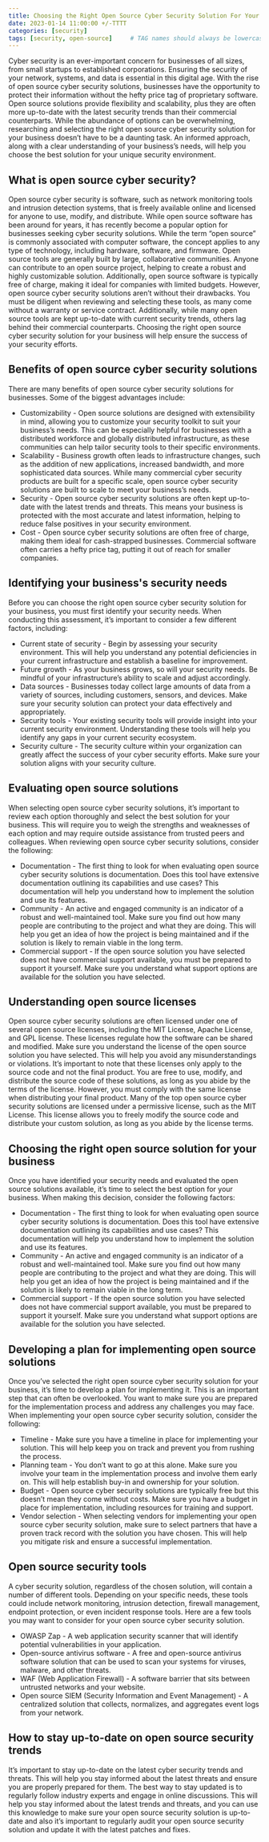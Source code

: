 ```yaml
---
title: Choosing the Right Open Source Cyber Security Solution For Your Business
date: 2023-01-14 11:00:00 +/-TTTT
categories: [security]
tags: [security, open-source]     # TAG names should always be lowercase
---
```


Cyber security is an ever-important concern for businesses of all sizes, from small startups to established corporations. Ensuring the security of your network, systems, and data is essential in this digital age. With the rise of open source cyber security solutions, businesses have the opportunity to protect their information without the hefty price tag of proprietary software. Open source solutions provide flexibility and scalability, plus they are often more up-to-date with the latest security trends than their commercial counterparts. While the abundance of options can be overwhelming, researching and selecting the right open source cyber security solution for your business doesn’t have to be a daunting task. An informed approach, along with a clear understanding of your business’s needs, will help you choose the best solution for your unique security environment.

## What is open source cyber security?
Open source cyber security is software, such as network monitoring tools and intrusion detection systems, that is freely available online and licensed for anyone to use, modify, and distribute. While open source software has been around for years, it has recently become a popular option for businesses seeking cyber security solutions. While the term “open source” is commonly associated with computer software, the concept applies to any type of technology, including hardware, software, and firmware. Open source tools are generally built by large, collaborative communities. Anyone can contribute to an open source project, helping to create a robust and highly customizable solution. Additionally, open source software is typically free of charge, making it ideal for companies with limited budgets. However, open source cyber security solutions aren’t without their drawbacks. You must be diligent when reviewing and selecting these tools, as many come without a warranty or service contract. Additionally, while many open source tools are kept up-to-date with current security trends, others lag behind their commercial counterparts. Choosing the right open source cyber security solution for your business will help ensure the success of your security efforts.

## Benefits of open source cyber security solutions
There are many benefits of open source cyber security solutions for businesses. Some of the biggest advantages include:
- Customizability - Open source solutions are designed with extensibility in mind, allowing you to customize your security toolkit to suit your business’s needs. This can be especially helpful for businesses with a distributed workforce and globally distributed infrastructure, as these communities can help tailor security tools to their specific environments.
- Scalability - Business growth often leads to infrastructure changes, such as the addition of new applications, increased bandwidth, and more sophisticated data sources. While many commercial cyber security products are built for a specific scale, open source cyber security solutions are built to scale to meet your business’s needs.
- Security - Open source cyber security solutions are often kept up-to-date with the latest trends and threats. This means your business is protected with the most accurate and latest information, helping to reduce false positives in your security environment.
- Cost - Open source cyber security solutions are often free of charge, making them ideal for cash-strapped businesses. Commercial software often carries a hefty price tag, putting it out of reach for smaller companies.

## Identifying your business's security needs
Before you can choose the right open source cyber security solution for your business, you must first identify your security needs. When conducting this assessment, it’s important to consider a few different factors, including:
- Current state of security - Begin by assessing your security environment. This will help you understand any potential deficiencies in your current infrastructure and establish a baseline for improvement.
- Future growth - As your business grows, so will your security needs. Be mindful of your infrastructure’s ability to scale and adjust accordingly.
- Data sources - Businesses today collect large amounts of data from a variety of sources, including customers, sensors, and devices. Make sure your security solution can protect your data effectively and appropriately.
- Security tools - Your existing security tools will provide insight into your current security environment. Understanding these tools will help you identify any gaps in your current security ecosystem.
- Security culture - The security culture within your organization can greatly affect the success of your cyber security efforts. Make sure your solution aligns with your security culture.

## Evaluating open source solutions
When selecting open source cyber security solutions, it’s important to review each option thoroughly and select the best solution for your business. This will require you to weigh the strengths and weaknesses of each option and may require outside assistance from trusted peers and colleagues. When reviewing open source cyber security solutions, consider the following:
- Documentation - The first thing to look for when evaluating open source cyber security solutions is documentation. Does this tool have extensive documentation outlining its capabilities and use cases? This documentation will help you understand how to implement the solution and use its features.
- Community - An active and engaged community is an indicator of a robust and well-maintained tool. Make sure you find out how many people are contributing to the project and what they are doing. This will help you get an idea of how the project is being maintained and if the solution is likely to remain viable in the long term.
- Commercial support - If the open source solution you have selected does not have commercial support available, you must be prepared to support it yourself. Make sure you understand what support options are available for the solution you have selected.

## Understanding open source licenses
Open source cyber security solutions are often licensed under one of several open source licenses, including the MIT License, Apache License, and GPL license. These licenses regulate how the software can be shared and modified. Make sure you understand the license of the open source solution you have selected. This will help you avoid any misunderstandings or violations.
It’s important to note that these licenses only apply to the source code and not the final product. You are free to use, modify, and distribute the source code of these solutions, as long as you abide by the terms of the license. However, you must comply with the same license when distributing your final product.
Many of the top open source cyber security solutions are licensed under a permissive license, such as the MIT License. This license allows you to freely modify the source code and distribute your custom solution, as long as you abide by the license terms.

## Choosing the right open source solution for your business
Once you have identified your security needs and evaluated the open source solutions available, it’s time to select the best option for your business. When making this decision, consider the following factors:
- Documentation - The first thing to look for when evaluating open source cyber security solutions is documentation. Does this tool have extensive documentation outlining its capabilities and use cases? This documentation will help you understand how to implement the solution and use its features.
- Community - An active and engaged community is an indicator of a robust and well-maintained tool. Make sure you find out how many people are contributing to the project and what they are doing. This will help you get an idea of how the project is being maintained and if the solution is likely to remain viable in the long term.
- Commercial support - If the open source solution you have selected does not have commercial support available, you must be prepared to support it yourself. Make sure you understand what support options are available for the solution you have selected.

## Developing a plan for implementing open source solutions
Once you’ve selected the right open source cyber security solution for your business, it’s time to develop a plan for implementing it. This is an important step that can often be overlooked. You want to make sure you are prepared for the implementation process and address any challenges you may face. When implementing your open source cyber security solution, consider the following:
- Timeline - Make sure you have a timeline in place for implementing your solution. This will help keep you on track and prevent you from rushing the process.
- Planning team - You don’t want to go at this alone. Make sure you involve your team in the implementation process and involve them early on. This will help establish buy-in and ownership for your solution.
- Budget - Open source cyber security solutions are typically free but this doesn’t mean they come without costs. Make sure you have a budget in place for implementation, including resources for training and support.
- Vendor selection - When selecting vendors for implementing your open source cyber security solution, make sure to select partners that have a proven track record with the solution you have chosen. This will help you mitigate risk and ensure a successful implementation.

## Open source security tools
A cyber security solution, regardless of the chosen solution, will contain a number of different tools. Depending on your specific needs, these tools could include network monitoring, intrusion detection, firewall management, endpoint protection, or even incident response tools. Here are a few tools you may want to consider for your open source cyber security solution. 
- OWASP Zap  - A web application security scanner that will identify potential vulnerabilities in your application.
- Open-source antivirus software - A free and open-source antivirus software solution that can be used to scan your systems for viruses, malware, and other threats.
- WAF (Web Application Firewall) - A software barrier that sits between untrusted networks and your website.
- Open source SIEM (Security Information and Event Management) - A centralized solution that collects, normalizes, and aggregates event logs from your network.

## How to stay up-to-date on open source security trends
It’s important to stay up-to-date on the latest cyber security trends and threats. This will help you stay informed about the latest threats and ensure you are properly prepared for them. The best way to stay updated is to regularly follow industry experts and engage in online discussions. This will help you stay informed about the latest trends and threats, and you can use this knowledge to make sure your open source security solution is up-to-date and also it’s important to regularly audit your open source security solution and update it with the latest patches and fixes.
